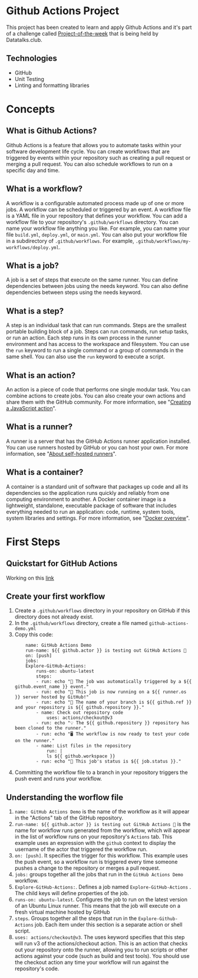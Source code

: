 # Github Actions Project
This project has been created to learn and apply Github Actions and it's part of a challenge called [Project-of-the-week](https://github.com/DataTalksClub/project-of-the-week/blob/main/2023-01-11-github_actions-1.md) that is being held by Datatalks.club.

## Technologies
- GitHub
- Unit Testing
- Linting and formatting libraries
# Concepts
## What is Github Actions?
Github Actions is a feature that allows you to automate tasks within your software development life cycle. You can create workflows that are triggered by events within your repository such as creating a pull request or merging a pull request. You can also schedule workflows to run on a specific day and time.

## What is a workflow?
A workflow is a configurable automated process made up of one or more jobs. A workflow can be scheduled or triggered by an event. A workflow file is a YAML file in your repository that defines your workflow. You can add a workflow file to your repository's `.github/workflows` directory. You can name your workflow file anything you like. For example, you can name your file `build.yml`, `deploy.yml`, or `main.yml`. You can also put your workflow file in a subdirectory of `.github/workflows`. For example, `.github/workflows/my-workflows/deploy.yml`.

## What is a job?
A job is a set of steps that execute on the same runner. You can define dependencies between jobs using the needs keyword. You can also define dependencies between steps using the needs keyword.

## What is a step?
A step is an individual task that can run commands. Steps are the smallest portable building block of a job. Steps can run commands, run setup tasks, or run an action. Each step runs in its own process in the runner environment and has access to the workspace and filesystem. You can use the `run` keyword to run a single command or a group of commands in the same shell. You can also use the `run` keyword to execute a script.

## What is an action?
An action is a piece of code that performs one single modular task. You can combine actions to create jobs. You can also create your own actions and share them with the GitHub community. For more information, see "[Creating a JavaScript action](https://docs.github.com/en/actions/creating-actions/creating-a-javascript-action)".

## What is a runner?
A runner is a server that has the GitHub Actions runner application installed. You can use runners hosted by GitHub or you can host your own. For more information, see "[About self-hosted runners](https://docs.github.com/en/actions/hosting-your-own-runners/about-self-hosted-runners)".

## What is a container?
A container is a standard unit of software that packages up code and all its dependencies so the application runs quickly and reliably from one computing environment to another. A Docker container image is a lightweight, standalone, executable package of software that includes everything needed to run an application: code, runtime, system tools, system libraries and settings. For more information, see "[Docker overview](https://docs.docker.com/get-started/overview/)".

# First Steps

## Quickstart for GitHub Actions
Working on this [link](https://docs.github.com/en/actions/quickstart)
## Create your first workflow
1. Create a `.github/workflows` directory in your repository on GitHub if this directory does not already exist.
2. In the `.github/workflows` directory, create a file named `github-actions-demo.yml`
3. Copy this code:
    ```
        name: GitHub Actions Demo
        run-name: ${{ github.actor }} is testing out GitHub Actions 🚀
        on: [push]
        jobs:
        Explore-GitHub-Actions:
            runs-on: ubuntu-latest
            steps:
            - run: echo "🎉 The job was automatically triggered by a ${{ github.event_name }} event."
            - run: echo "🐧 This job is now running on a ${{ runner.os }} server hosted by GitHub!"
            - run: echo "🔎 The name of your branch is ${{ github.ref }} and your repository is ${{ github.repository }}."
            - name: Check out repository code
                uses: actions/checkout@v3
            - run: echo "💡 The ${{ github.repository }} repository has been cloned to the runner."
            - run: echo "🖥️ The workflow is now ready to test your code on the runner."
            - name: List files in the repository
                run: |
                ls ${{ github.workspace }}
            - run: echo "🍏 This job's status is ${{ job.status }}."
    ```
4. Committing the workflow file to a branch in your repository triggers the push event and runs your workflow.

## Understanding the worflow file
1. `name: GitHub Actions Demo` is the name of the workflow as it will appear in the "Actions" tab of the GitHub repository.
2. `run-name: ${{ github.actor }} is testing out GitHub Actions 🚀` is the name for workflow runs generated from the workflow, which will appear in the list of workflow runs on your repository's `Actions` tab. This example uses an expression with the `github` context to display the username of the actor that triggered the workflow run.
3. `on: [push]`. It specifies the trigger for this workflow. This example uses the push event, so a workflow run is triggered every time someone pushes a change to the repository or merges a pull request.
4. `jobs:` groups together all the jobs that run in the `GitHub Actions Demo` workflow.
5. `Explore-GitHub-Actions:`. Defines a job named `Explore-GitHub-Actions`
. The child keys will define properties of the job.
6. `runs-on: ubuntu-latest`. Configures the job to run on the latest version of an Ubuntu Linux runner. This means that the job will execute on a fresh virtual machine hosted by GitHub
7. `steps`. Groups together all the steps that run in the `Explore-Github-Actions` job. Each item under this section is a separate action or shell script.
8. `uses: actions/checkout@v3`. The uses keyword specifies that this step will run v3 of the actions/checkout action. This is an action that checks out your repository onto the runner, allowing you to run scripts or other actions against your code (such as build and test tools). You should use the checkout action any time your workflow will run against the repository's code.
